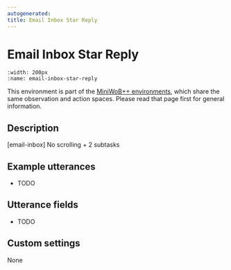 ```yaml
---
autogenerated:
title: Email Inbox Star Reply
---
```


# Email Inbox Star Reply

```{figure} ../../_static/videos/miniwob/email-inbox-star-reply.gif 
:width: 200px
:name: email-inbox-star-reply
```

This environment is part of the <a href='..'>MiniWoB++ environments</a>, which share the same observation and action spaces. Please read that page first for general information.

## Description

[email-inbox] No scrolling + 2 subtasks

## Example utterances

* TODO

## Utterance fields

* TODO

## Custom settings

None
